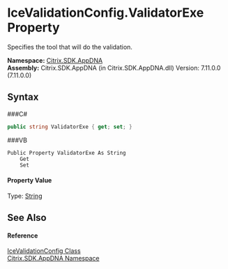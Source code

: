 # IceValidationConfig.ValidatorExe Property 
 

Specifies the tool that will do the validation.

**Namespace:**&nbsp;<a href="N_Citrix_SDK_AppDNA">Citrix.SDK.AppDNA</a><br />**Assembly:**&nbsp;Citrix.SDK.AppDNA (in Citrix.SDK.AppDNA.dll) Version: 7.11.0.0 (7.11.0.0)

## Syntax

###C#
```csharp
public string ValidatorExe { get; set; }
```

###VB
```vbnet
Public Property ValidatorExe As String
	Get
	Set
```


#### Property Value
Type: <a href="http://msdn2.microsoft.com/en-us/library/s1wwdcbf" target="_blank">String</a>

## See Also


#### Reference
<a href="T_Citrix_SDK_AppDNA_IceValidationConfig">IceValidationConfig Class</a><br /><a href="N_Citrix_SDK_AppDNA">Citrix.SDK.AppDNA Namespace</a><br />
